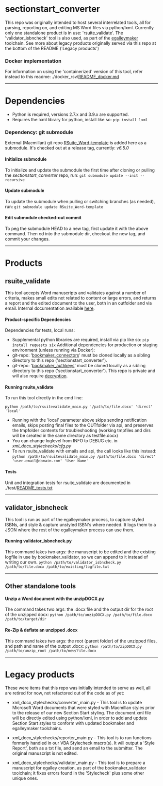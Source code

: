 # sectionstart_converter
This repo was originally intended to host several interrelated tools, all for parsing, reporting on, and editing MS Word files via python/lxml.
Currently only one standalone product is in use: 'rsuite_validate'.
The 'validator_isbncheck' tool is also used, as part of the [egalleymaker](https://confluence.macmillan.com/display/EB/Egalleys) toolchain.
See more about legacy products originally served via this repo at the bottom of the README ('Legacy products')

### Docker implementation
For information on using the 'containerized' version of this tool, refer instead to this readme: ./docker_rsv/[README_docker.md](https://github.com/macmillanpublishers/sectionstart_converter/blob/master/docker_rsv/README_docker.md)
___
# Dependencies
* Python is required, versions 2.7.x and 3.9.x are supported.
* Requires the lxml library for python, install like so: `pip install lxml`
### Dependency: git submodule
External (Macmillan) git repo [RSuite_Word-template](https://github.com/macmillanpublishers/RSuite_Word-template) is added here as a submodule. It's checked out at a release tag, currently: _*v6.5.0*_
#### Initialize submodule
To initialize and update the submodule the first time after cloning or pulling the _sectionstart_converter_ repo, run: `git submodule update --init --recursive`
#### Update submodule
To update the submodule when pulling or switching branches (as needed), run: `git submodule update RSuite_Word-template`
#### Edit submodule checked-out commit
To peg the submodule HEAD to a new tag, first update it with the above command. Then cd into the submodule dir, checkout the new tag, and commit your changes.
___
# Products
## rsuite_validate
This tool accepts Word manuscripts and validates against a number of criteria, makes small edits not related to content or large errors, and returns a report and the edited document to the user, both in an outfolder and via email.
Internal documentation available [here](https://confluence.macmillan.com/display/RSUITE/RSuite+Validation).
#### Product-specific Dependencies
Dependencies for tests, local runs:
* Supplemental python libraries are required, install via pip like so: `pip install requests six`
Additional dependencies for production or staging environment (unless running via Docker):
* git-repo: '[bookmaker_connectors](https://github.com/macmillanpublishers/bookmaker_connectors)' must be cloned locally as a sibling directory to this repo ('sectionstart_converter').
* git-repo: '[bookmaker_authkeys](https://github.com/macmillanpublishers/bookmaker_authkeys)' must be cloned locally as a sibling directory to this repo ('sectionstart_converter'). This repo is private and will also require [decryption](https://confluence.macmillan.com/display/PWG/Using+git-crypt+to+encrypt+files+on+github).

#### Running rsuite_validate
To run this tool directly in the cmd line:

`python /path/to/rsuitevalidate_main.py '/path/to/file.docx' 'direct' 'local'`
* Running with the 'local' parameter above skips sending notification emails, skips posting final files to the OUTfolder via api, and preserves the tmpfolder contents for troubleshooting (working tmpfiles and dirs will be created in the same directory as testfile.docx)
* You can change loglevel from INFO to DEBUG etc. in _xml_docx_stylechecks/cfg.py_
* To run rsuite_validate with emails and api, the call looks like this instead:
`python /path/to/rsuitevalidate_main.py /path/to/file.docx 'direct' 'user.email@domain.com' 'User Name'`

#### Tests
Unit and integration tests for rsuite_validate are documented in ./test/[README_tests.txt](https://github.com/macmillanpublishers/sectionstart_converter/blob/master/test/README_tests.txt)
___
## validator_isbncheck
This tool is run as part of the egalleymaker process, to capture styled ISBNs, and style & capture unstyled ISBN's where needed. It logs them to a JSON where the rest of the egalleymaker process can use them.

#### Running validator_isbncheck.py
This command takes two args: the manuscript to be edited and the existing logfile in use by bookmaker_validator, so we can append to it instead of writing our own.
`python /path/to/validator_isbncheck.py /path/to/file.docx /path/to/existing/logfile.txt`
___
## Other standalone tools
#### Unzip a Word document with the unzipDOCX.py
The command takes two args: the .docx file and the output dir for the root of the unzipped docx:
`python /path/to/unzipDOCX.py /path/to/file.docx /path/to/target/dir`
#### Re-Zip & deflate an unzipped .docx
This command takes two args: the root (parent folder) of the unzipped files, and path and name of the output .docx:
`python /path/to/zipDOCX.py /path/to/unzip_root /path/to/new/file.docx`
___

# Legacy products
These were items that this repo was initially intended to serve as well, all are retired for now, not refactored out of the code as of yet:

* xml_docx_stylechecks/converter_main.py -
This tool is to update Microsoft Word documents that were styled with Macmillan styles prior to the release of our new Section Start styling.
The document.xml file will be directly edited using python/lxml, in order to add and update Section Start styles to conform with updated bookmaker and egalleymaker toolchains.

* xml_docx_stylechecks/reporter_main.py -
This tool is to run functions formerly handled in our VBA Stylecheck macro(s). It will output a 'Style Report', both as a txt file, and send an email to the submitter. The original manuscript is not edited.

* xml_docx_stylechecks/validator_main.py -
This tool is to prepare a manuscript for egalley creation, as part of the bookmaker_validator toolchain; it fixes errors found in the 'Stylecheck' plus some other unique ones.
